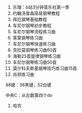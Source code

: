 1. 乐理：b站3分钟音乐社第一季
2. 约翰汤普森简易钢琴教程
3. 拜厄钢琴基础教程
4. 车尼尔钢琴初步教程
5. 车尼尔钢琴流程练习曲
6. 莱蒙钢琴练习曲
7. 车尼尔钢琴快速练习曲
8. 克拉莫钢琴练习曲60首
9. 海勒25首旋律钢琴练习曲
10. 车尼尔钢琴练习曲50首
11. 莫什科夫斯基钢琴技巧练习曲15首
12. 肖邦练习曲



88键：36黑键，52白键

中央C：从左数第四个do

1. 哈农